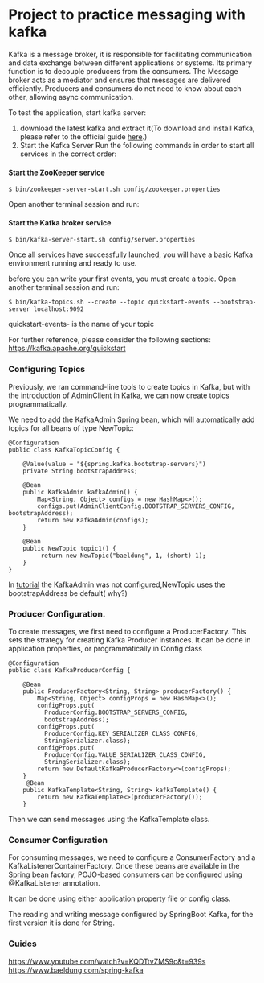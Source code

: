 # Project to practice messaging with kafka 
Kafka is a message broker, it is responsible for facilitating communication and data exchange between different
applications or systems. Its primary function is to decouple producers from the consumers. The Message broker acts as a mediator and ensures that messages are delivered efficiently. 
Producers and consumers do not need to know about each other, allowing async communication.

To test the application, start kafka server:
1. download the latest kafka and extract it(To download and install Kafka, please refer to the official guide [here](https://kafka.apache.org/quickstart).)
2. Start the Kafka Server
 Run the following commands in order to start all services in the correct order:
#### Start the ZooKeeper service
```
$ bin/zookeeper-server-start.sh config/zookeeper.properties
```
Open another terminal session and run:
#### Start the Kafka broker service
```
$ bin/kafka-server-start.sh config/server.properties
```
Once all services have successfully launched, you will have a basic Kafka environment running and ready to use.

before you can write your first events, you must create a topic. Open another terminal session and run:
```
$ bin/kafka-topics.sh --create --topic quickstart-events --bootstrap-server localhost:9092
```
quickstart-events- is the name of your topic

For further reference, please consider the following sections:
https://kafka.apache.org/quickstart

### Configuring Topics

Previously, we ran command-line tools to create topics in Kafka, but with the introduction of AdminClient in Kafka,
we can now create topics programmatically.

We need to add the KafkaAdmin Spring bean, which will automatically add topics for all beans of type NewTopic:
```
@Configuration
public class KafkaTopicConfig {

    @Value(value = "${spring.kafka.bootstrap-servers}")
    private String bootstrapAddress;

    @Bean
    public KafkaAdmin kafkaAdmin() {
        Map<String, Object> configs = new HashMap<>();
        configs.put(AdminClientConfig.BOOTSTRAP_SERVERS_CONFIG, bootstrapAddress);
        return new KafkaAdmin(configs);
    }
    
    @Bean
    public NewTopic topic1() {
         return new NewTopic("baeldung", 1, (short) 1);
    }
}
```
In [tutorial](https://www.youtube.com/watch?v=KQDTtvZMS9c&t=939s) the KafkaAdmin was not configured,NewTopic uses the bootstrapAddress be default( why?) 
### Producer Configuration.
To create messages, we first need to configure a ProducerFactory. This sets the strategy for creating Kafka Producer instances.
It can be done in application properties, or programmatically in Config class 
```
@Configuration
public class KafkaProducerConfig {

    @Bean
    public ProducerFactory<String, String> producerFactory() {
        Map<String, Object> configProps = new HashMap<>();
        configProps.put(
          ProducerConfig.BOOTSTRAP_SERVERS_CONFIG, 
          bootstrapAddress);
        configProps.put(
          ProducerConfig.KEY_SERIALIZER_CLASS_CONFIG, 
          StringSerializer.class);
        configProps.put(
          ProducerConfig.VALUE_SERIALIZER_CLASS_CONFIG, 
          StringSerializer.class);
        return new DefaultKafkaProducerFactory<>(configProps);
    }
     @Bean
    public KafkaTemplate<String, String> kafkaTemplate() {
        return new KafkaTemplate<>(producerFactory());
    }
```
Then we can send messages using the KafkaTemplate class.

### Consumer Configuration
For consuming messages, we need to configure a ConsumerFactory and a KafkaListenerContainerFactory. 
Once these beans are available in the Spring bean factory, POJO-based consumers can be configured 
using @KafkaListener annotation.

It can be done using either application property file or config class.

The reading and writing message configured by SpringBoot Kafka, 
for the first version it is done for String.


### Guides
https://www.youtube.com/watch?v=KQDTtvZMS9c&t=939s
https://www.baeldung.com/spring-kafka



